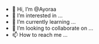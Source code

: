 - 👋 Hi, I’m @Ayoraa
- 👀 I’m interested in ...
- 🌱 I’m currently learning ...
- 💞️ I’m looking to collaborate on ...
- 📫 How to reach me ...

<!---
Ayoraa/Ayoraa is a ✨ special ✨ repository because its `README.md` (this file) appears on your GitHub profile.
You can click the Preview link to take a look at your changes.
--->
